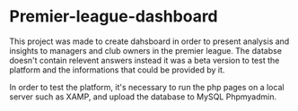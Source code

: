 # Premier-league-dashboard


This project was made to create dahsboard in order to present analysis and insights to managers and club owners in the premier league.
The databse doesn't contain relevent answers instead it was a beta version to test the platform and the informations that could be provided by it.

In order to test the platform, it's necessary to run the php pages on a local server such as XAMP, and upload the database to MySQL Phpmyadmin.
